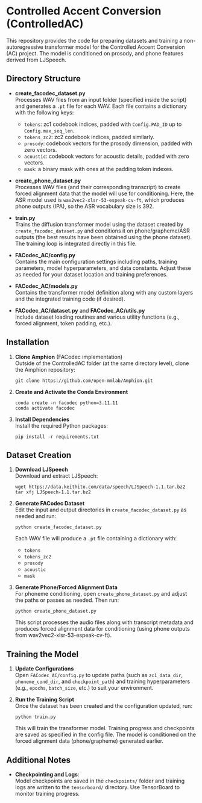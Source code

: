 # Controlled Accent Conversion (ControlledAC)

This repository provides the code for preparing datasets and training a non-autoregressive transformer model for the Controlled Accent Conversion (AC) project. The model is conditioned on prosody, and phone features derived from LJSpeech.

## Directory Structure

- **create_facodec_dataset.py**  
  Processes WAV files from an input folder (specified inside the script) and generates a `.pt` file for each WAV. Each file contains a dictionary with the following keys:
  - `tokens`: zc1 codebook indices, padded with `Config.PAD_ID` up to `Config.max_seq_len`.
  - `tokens_zc2`: zc2 codebook indices, padded similarly.
  - `prosody`: codebook vectors for the prosody dimension, padded with zero vectors.
  - `acoustic`: codebook vectors for acoustic details, padded with zero vectors.
  - `mask`: a binary mask with ones at the padding token indexes.
  
- **create_phone_dataset.py**  
  Processes WAV files (and their corresponding transcript) to create forced alignment data that the model will use for conditioning. Here, the ASR model used is `wav2vec2-xlsr-53-espeak-cv-ft`, which produces phone outputs (IPA), so the ASR vocabulary size is 392.  

- **train.py**  
  Trains the diffusion transformer model using the dataset created by `create_facodec_dataset.py` and conditions it on phone/grapheme/ASR outputs (the best results have been obtained using the phone dataset). The training loop is integrated directly in this file.

- **FACodec_AC/config.py**  
  Contains the main configuration settings including paths, training parameters, model hyperparameters, and data constants. Adjust these as needed for your dataset location and training preferences.

- **FACodec_AC/models.py**  
  Contains the transformer model definition along with any custom layers and the integrated training code (if desired).

- **FACodec_AC/dataset.py** and **FACodec_AC/utils.py**  
  Include dataset loading routines and various utility functions (e.g., forced alignment, token padding, etc.).

## Installation

1. **Clone Amphion** (FACodec implementation)  
   Outside of the ControlledAC folder (at the same directory level), clone the Amphion repository:  
   ```
   git clone https://github.com/open-mmlab/Amphion.git
   ```

2. **Create and Activate the Conda Environment**  
   ```
   conda create -n facodec python=3.11.11
   conda activate facodec
   ```

3. **Install Dependencies**  
   Install the required Python packages:
   ```
   pip install -r requirements.txt
   ```

## Dataset Creation

1. **Download LJSpeech**  
   Download and extract LJSpeech:
   ```
   wget https://data.keithito.com/data/speech/LJSpeech-1.1.tar.bz2
   tar xfj LJSpeech-1.1.tar.bz2
   ```

2. **Generate FACodec Dataset**  
   Edit the input and output directories in `create_facodec_dataset.py` as needed and run:
   ```
   python create_facodec_dataset.py
   ```
   Each WAV file will produce a `.pt` file containing a dictionary with:
   - `tokens`
   - `tokens_zc2`
   - `prosody`
   - `acoustic`
   - `mask`

3. **Generate Phone/Forced Alignment Data**  
   For phoneme conditioning, open `create_phone_dataset.py` and adjust the paths or passes as needed. Then run:
   ```
   python create_phone_dataset.py
   ```
   This script processes the audio files along with transcript metadata and produces forced alignment data for conditioning (using phone outputs from wav2vec2-xlsr-53-espeak-cv-ft).


## Training the Model

1. **Update Configurations**  
   Open `FACodec_AC/config.py` to update paths (such as `zc1_data_dir`, `phoneme_cond_dir`, and `checkpoint_path`) and training hyperparameters (e.g., `epochs`, `batch_size`, etc.) to suit your environment.

2. **Run the Training Script**  
   Once the dataset has been created and the configuration updated, run:
   ```
   python train.py
   ```
   This will train the transformer model. Training progress and checkpoints are saved as specified in the config file. The model is conditioned on the forced alignment data (phone/grapheme) generated earlier.

## Additional Notes

- **Checkpointing and Logs**:  
  Model checkpoints are saved in the `checkpoints/` folder and training logs are written to the `tensorboard/` directory. Use TensorBoard to monitor training progress.



